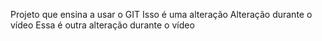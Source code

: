 Projeto que ensina a usar o GIT
Isso é uma alteração
Alteração durante o vídeo
Essa é outra alteração durante o vídeo

